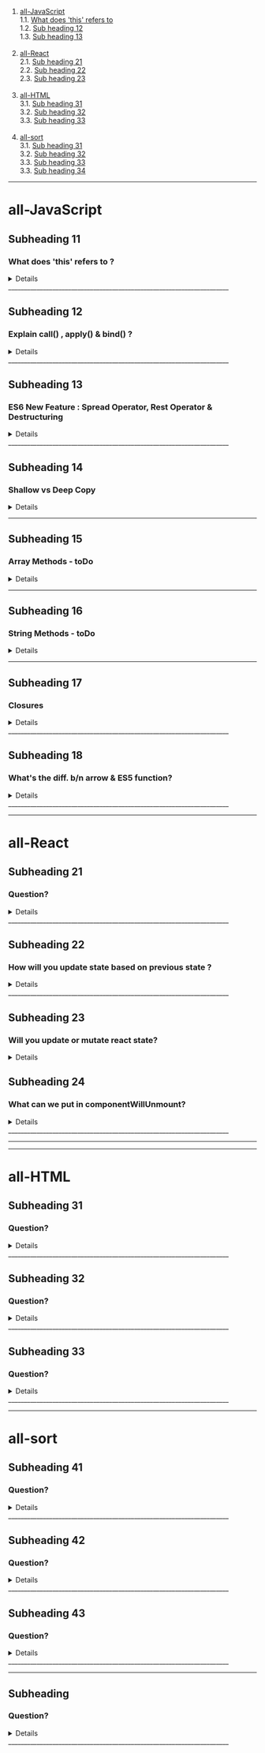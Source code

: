 1.  [all-JavaScript](#all-javascript) <br/>
    1.1. [What does 'this' refers to](#subheading-11) <br/>
    1.2. [Sub heading 12](#subheading-12) <br/>
    1.3. [Sub heading 13](#subheading-13) <br/><br/>
2.  [all-React](#all-react) <br/>
    2.1. [Sub heading 21](#subheading-21) <br/>
    2.2. [Sub heading 22](#subheading-22) <br/>
    2.3. [Sub heading 23](#subheading-23) <br/><br/>
3.  [all-HTML](#all-html) <br/>
    3.1. [Sub heading 31](#subheading-31) <br/>
    3.2. [Sub heading 32](#subheading-32) <br/>
    3.3. [Sub heading 33](#subheading-33) <br/><br/>
4.  [all-sort](#all-sort) <br/>
    3.1. [Sub heading 31](#subheading-31) <br/>
    3.2. [Sub heading 32](#subheading-32) <br/>
    3.3. [Sub heading 33](#subheading-33) <br/>
    3.3. [Sub heading 34](#subheading-34) <br/>

---
# all-JavaScript
## Subheading 11
### What does 'this' refers to ?

<details>

```javascript
const element = <h1>Hello, JSX!</h1>;
```

<b>Last point v.imp!</b>

![alt text](./images/image-2.png)

</details>
______________________________________________________________________

## Subheading 12
### Explain  call() , apply() & bind() ?

<details>

```javascript
const element = <h1>Hello, JSX!</h1>;
```

### Note: They don't work with arrow functions!

Call method 

![alt text](image-20.png)
![alt text](./images/image.png)

Apply method

![alt text](image-19.png)
![alt text](./images/image-3.png)

Bind method

![alt text](image-18.png)
![alt text](./images/image-4.png)

</details>
______________________________________________________________________

## Subheading 13
### ES6 New Feature : Spread Operator, Rest Operator & Destructuring

<details>

```javascript
const element = <h1>Hello, JSX!</h1>;
```
Spread operator

![alt text](image-5.png)

numbersCombined will be [1, 2, 3, 4, 5, 6]

![alt text](image.png)
![alt text](image-1.png)
![alt text](image-2.png)

Rest Operator

![alt text](image-3.png)

</details>
______________________________________________________________________

## Subheading 14
###  Shallow vs Deep Copy

<details>

```javascript
const element = <h1>Hello, JSX!</h1>;
```

# Shallow Copy
![alt text](image-4.png)

# Deep Copy for non-nested objects
![alt text](image-6.png)
![alt text](image-7.png)
![alt text](image-8.png)
![alt text](image-9.png)

## Full proof way to Deep copy 

### structuredClone() global function <br/>

(except non-serializable objects, for example, functions (with closures), Symbols, objects that represent HTML elements in the HTML DOM API, recursive data, and many other cases.)

![alt text](image-10.png)


</details>

______________________________________________________________________

## Subheading 15
### Array Methods - toDo

<details>

```javascript
const element = <h1>Hello, JSX!</h1>;
```

![alt text](image-11.png)

</details>

______________________________________________________________________

## Subheading 16
### String Methods - toDo

<details>

```javascript
const element = <h1>Hello, JSX!</h1>;
```

Answer!

</details>

______________________________________________________________________

## Subheading 17
### Closures

<details>

```javascript
const element = <h1>Hello, JSX!</h1>;
```

A closure gives a function access to its outer scope. 

In other words, a closure is the combination of a function enclosed with references to its surrounding state i.e. the lexical environment. 

### What is lexical scoping in closures?

![alt text](image-12.png)

![alt text](image-13.png)

The console.log() statement within the displayName() function successfully displays the value of the name variable, which is declared in its parent function. 

This is an example of lexical scoping.

Nested functions have access to variables declared in their outer scope.

## Will the following work as expected or not?

![alt text](image-14.png)

No matter what field you focus, only the message about your age will be displayed!! 

Reason:
![alt text](image-15.png)

## How to solve this bug ?

Solution: You have to use the let or const keyword instead of var.

![alt text](image-16.png)

</details>
______________________________________________________________________


## Subheading 18
### What's the diff. b/n arrow & ES5 function?

<details>


### 1. Call apply bind work with ES5 functions but not arrow functions;

![alt text](image-17.png)

![alt text](image-22.png)

### 2.	“arguments” object works only inside ES5 function while "spread operator" works only inside Arrow function

![alt text](image-21.png)

![alt text](image-23.png)

![alt text](image-24.png)

### 2. ES5 function can be accessed before they are declared  but not Arrow function.

![alt text](image-27.png)

![alt text](image-26.png)

### 3. this value ES5 function has its own 'this' but Arrow function don't.

Regular functions have their own this context. Depends on how you call or execute the function.

Arrow functions, do not have their own this context. They capture the this value from the surrounding lexical context in which the arrow function was created.


### 4. Prototype property by default existis for ES5 function but not for Arrow function.

Any function declared in JS except Arrow functions have a default property called prototype. 
Accessing prototype of an arrow function gives undefined as below,

![alt text](image-25.png)

### By default, the prototype of any function's (ES5 only) prototype property is Object.prototype  

### Object.prototype.__proto__ is null 

</details>
______________________________________________________________________


---

# all-React

## Subheading 21
### Question?

<details>

```javascript
const element = <h1>Hello, JSX!</h1>;
```

Answer!

</details>
______________________________________________________________________

## Subheading 22
### How will you update state based on previous state ?

<details>

```javascript
const element = <h1>Hello, JSX!</h1>;
```

Since state is considered read only so you should replace it with a new updated state, rather than mutate your existing object.  

Wrong: setAge(age+1)  
Correct: setAge(prevAge => prevAge + 1)  

</details>
______________________________________________________________________


## Subheading 23
### Will you update or mutate react state? 

<details>

```javascript
const element = <h1>Hello, JSX!</h1>;
```

Since state is considered read only so you should replace it with a new updated state, rather than mutate your existing object.  
![alt text](./images/image-1.png)

</details>

## Subheading 24
### What can we put in componentWillUnmount?

<details>

```javascript
const element = <h1>Hello, JSX!</h1>;
```

This is called just before a component is removed from the DOM. It's a crucial place to perform cleanup tasks, such as clearing timers, unsubscribing from events, or releasing resources to prevent memory leaks. 

</details>
______________________________________________________________________

______________________________________________________________________

---

# all-HTML

## Subheading 31
### Question?

<details>

```javascript
const element = <h1>Hello, JSX!</h1>;
```

Answer!

</details>
______________________________________________________________________

## Subheading 32
### Question?

<details>

```javascript
const element = <h1>Hello, JSX!</h1>;
```

Answer!

</details>
______________________________________________________________________

## Subheading 33
### Question?

<details>

```javascript
const element = <h1>Hello, JSX!</h1>;
```

Answer!

</details>
______________________________________________________________________

---

# all-sort

## Subheading 41
### Question?

<details>

```javascript
const element = <h1>Hello, JSX!</h1>;
```

Answer!

</details>
______________________________________________________________________

## Subheading 42
### Question?

<details>

```javascript
const element = <h1>Hello, JSX!</h1>;
```

Answer!

</details>
______________________________________________________________________

## Subheading 43
### Question?

<details>

```javascript
const element = <h1>Hello, JSX!</h1>;
```

Answer!

</details>
______________________________________________________________________

---

## Subheading 
### Question?

<details>

```javascript
const element = <h1>Hello, JSX!</h1>;
```

Answer!

</details>
______________________________________________________________________
